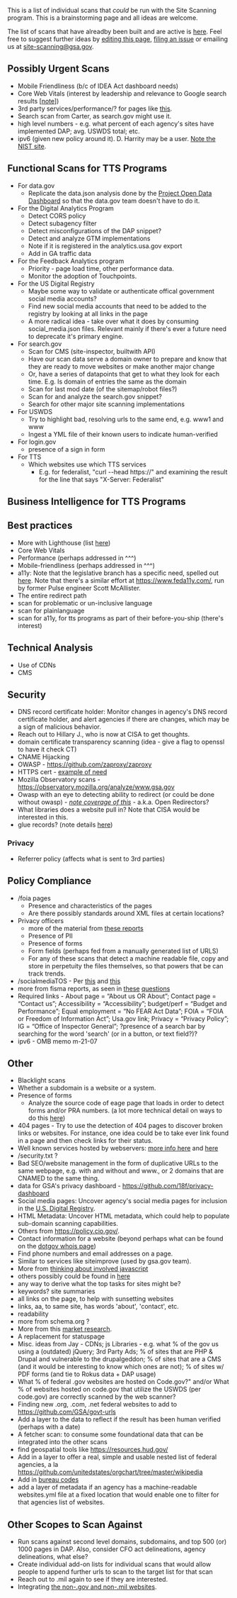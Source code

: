 




This is a list of individual scans that _could_ be run with the Site Scanning program.  This is a brainstorming page and all ideas are welcome.  

The list of scans that have alreadby been built and are active is [here](/scans#README).  Feel free to suggest further ideas by [editing this page](https://github.com/18F/site-scanning-documentation/edit/master/scans/candidate-scans.md), [filing an issue](https://github.com/18F/site-scanning/issues) or emailing us at site-scanning@gsa.gov.      

## Possibly Urgent Scans
* Mobile Friendliness (b/c of IDEA Act dashboard needs) 
* Core Web Vitals (interest by leadership and relevance to Google search results [[note](https://9to5google.com/2020/11/10/google-search-page-speed/)])
* 3rd party services/performance/? for pages like [this](https://www.performance.gov/cx/dashboard/va/vha/).
* Search scan from Carter, as search.gov might use it.  
* high level numbers - e.g. what percent of each agency's sites have implemented DAP; avg. USWDS total; etc.
* ipv6 (given new policy around it).  D. Harrity may be a user.  [Note the NIST site](https://fedv6-deployment.antd.nist.gov/).  


## Functional Scans for TTS Programs

* For data.gov
  * Replicate the data.json analysis done by the [Project Open Data Dashboard](https://labs.data.gov/dashboard/offices/qa) so that the data.gov team doesn't have to do it.   
* For the Digital Analytics Program
  * Detect CORS policy
  * Detect subagency filter
  * Detect misconfigurations of the DAP snippet?  
  * Detect and analyze GTM implementations
  * Note if it is registered in the analytics.usa.gov export 
  * Add in GA traffic data 
* For the Feedback Analytics program
  * Priority - page load time, other performance data.
  * Monitor the adoption of Touchpoints.
* For the US Digital Registry
  * Maybe some way to validate or authenticate offical government social media accounts? 
  * Find new social media accounts that need to be added to the registry by looking at all links in the page
  * A more radical idea - take over what it does by consuming social_media.json files.  Relevant mainly if there's ever a future need to deprecate it's primary engine.  
* For search.gov
  * Scan for CMS (site-inspector, builtwith API)
  * Have our scan data serve a domain owner to prepare and know that they are ready to move websites or make another major change
  * Or, have a series of datapoints that get to what they look for each time.  E.g. Is domain of entries the same as the domain 
  * Scan for last mod date (of the sitemap/robot files?)
  * Scan for and analyze the search.gov snippet? 
  * Search for other major site scanning implementations 
* For USWDS 
  * Try to highlight bad, resolving urls to the same end, e.g. www1 and www
  * Ingest a YML file of their known users to indicate human-verified
* For login.gov 
  * presence of a sign in form
* For TTS
  * Which websites use which TTS services
    * E.g. for federalist, "curl --head https://<URL>" and examining the result for the line that says "X-Server: Federalist"


## Business Intelligence for TTS Programs

## Best practices
* More with Lighthouse (list [here](/scans/live/lighthouse.md#details))
* Core Web Vitals
* Performance (perhaps addressed in ^^^) 
* Mobile-friendliness (perhaps addressed in ^^^) 
* a11y: Note that the legislative branch has a specific need, spelled out [here](https://www.congress.gov/bill/116th-congress/house-resolution/756/text#toc-HCE76E2BE29E84D5D8C2611BE41C479D0).  Note that there's a similar effort at 
https://www.feda11y.com/, run by former Pulse engineer Scott McAllister.  
* The entire redirect path 
* scan for problematic or un-inclusive language
* scan for plainlanguage
* scan for a11y, for tts programs as part of their before-you-ship (there's interest)


## Technical Analysis
* Use of CDNs
* CMS


## Security
* DNS record certificate holder: Monitor changes in agency's DNS record certificate holder, and alert agencies if there are changes, which may be a sign of malicious behavior. 
* Reach out to Hillary J., who is now at CISA to get thoughts.  
* domain certificate transparency scanning (idea -  give a flag to openssl to have it check CT)
* CNAME Hijacking 
* OWASP - https://github.com/zaproxy/zaproxy
* HTTPS cert - [example of need](https://www.bloomberg.com/news/articles/2019-12-09/federal-regulations-website-goes-dark-blocking-public-input)
* Mozilla Observatory scans - https://observatory.mozilla.org/analyze/www.gsa.gov
* Owasp with an eye to detecting ability to redirect (or could be done without owasp) - _[note coverage of this](https://gizmodo.com/a-year-later-u-s-government-websites-are-still-redire-1835336087)_ - a.k.a. Open Redirectors?
* What libraries does a website pull in?  Note that CISA would be interested in this.  
* glue records?  (note details [here](https://groups.google.com/u/1/a/gsa.gov/g/spotlight/c/b3Kkla4qrbA))

### Privacy
 * Referrer policy (affects what is sent to 3rd parties)

## Policy Compliance
* /foia pages
  * Presence and characteristics of the pages
  * Are there possibly standards around XML files at certain locations?
* Privacy officers
  * more of the material from [these reports](https://www.dhs.gov/sites/default/files/publications/FY%202018%20SAOP%20FISMA%20Metrics-508c.pdf)
  * Presence of PII
  * Presence of forms 
  * Form fields (perhaps fed from a manually generated list of URLS)
  * For any of these scans that detect a machine readable file, copy and store in perpetuity the files themselves, so that powers that be can track trends.  
* /socialmediaTOS - Per [this](https://digital.gov/resources/federal-compatible-terms-of-service-agreements/#for-federal-agency-points-of-contact) and [this](https://www.whitehouse.gov/sites/whitehouse.gov/files/omb/memoranda/2013/m-13-10.pdf)
* more from fisma reports, as seen in [these](https://www.dhs.gov/sites/default/files/publications/FY%202018%20SAOP%20FISMA%20Metrics-508c.pdf) [questions](https://www.dhs.gov/publication/fy18-fisma-documents)
* Required links -  About page = “About us OR About”; Contact page = “Contact us”; Accessibility = “Accessibility”; budget/perf = “Budget and Performance”; Equal employment = “No FEAR Act Data”; FOIA = “FOIA or Freedom of Information Act”; Usa.gov link; Privacy = “Privacy Policy”;  IG = “Office of Inspector General”; ?presence of a search bar by searching for the word 'search' (or in a button, or text field?)?
* ipv6 - OMB memo m-21-07

## Other
* Blacklight scans
* Whether a subdomain is a website or a system.
* Presence of forms
  * Analyze the source code of eage page that loads in order to detect forms and/or PRA numbers.  (a lot more technical detail on ways to do this [here](https://github.com/18F/Spotlight/issues/438))
* 404 pages - Try to use the detection of 404 pages to discover broken links or websites.  For instance, one idea could be to take ever link found in a page and then check links for their status.  
* Well known services hosted by webservers:  [more info here](https://en.wikipedia.org/wiki/List_of_/.well-known/_services_offered_by_webservers) and [here](https://www.iana.org/assignments/well-known-uris/well-known-uris.xhtml)
* /security.txt ?
* Bad SEO/website management in the form of duplicative URLs to the same webpage, e.g. with and without and www., or 2 domains that are CNAMED to the same thing.  
* data for GSA's privacy dashboard - https://github.com/18f/privacy-dashboard
* Social media pages: Uncover agency's social media pages for inclusion in the [U.S. Digital Registry](https://digital.gov/services/u-s-digital-registry/).
* HTML Metadata: Uncover HTML metadata, which could help to populate sub-domain scanning capabilities.
* Others from https://policy.cio.gov/.
* Contact information for a website (beyond perhaps what can be found on the [dotgov whois page](https://domains.dotgov.gov/dotgov-web/registration/whois.xhtml))
* Find phone numbers and email addresses on a page.
* Similar to services like siteimprove (used by gsa.gov team). 
* More from [thinking about involved javascript](https://timkadlec.com/remembers/2020-04-21-the-cost-of-javascript-frameworks/)
* others possibly could be found in [here](https://github.com/ombegov/policy-v2)
* any way to derive what the top tasks for sites might be?
* keywords? site summaries 
* all links on the page, to help with sunsetting websites
* links, aa, to same site, has words 'about', 'contact', etc.
* readability
* more from schema.org ?
* More from this [market research](https://docs.google.com/document/d/1hzNRRPL1SiJmw4EpTgXjtaPePnGZ0EFNPRyIWUxV6_Y/edit?pli=1).
* A replacement for statuspage
* Misc. ideas from Jay  -  CDNs; js Libraries - e.g. what % of the gov us using a (outdated) jQuery; 3rd Party Ads; % of sites that are PHP & Drupal and vulnerable to the drupalgeddon; % of sites that are a CMS (and it would be interesting to know which ones are not); % of sites w/ PDF forms (and tie to Rokus data + DAP usage)
* What % of federal .gov websites are hosted on Code.gov?" and/or What % of websites hosted on code.gov that utilize the USWDS (per code.gov) are correctly scanned by the web scanner?
* Finding new .org, .com, .net federal websites to add to https://github.com/GSA/govt-urls
* Add a layer to the data to reflect if the result has been human verified (perhaps with a date)
* A fetcher scan: to consume some foundational data that can be integrated into the other scans
* find geospatial tools like https://resources.hud.gov/
* Add in a layer to offer a real, simple and usable nested list of federal agencies, a la https://github.com/unitedstates/orgchart/tree/master/wikipedia
* Add in [bureau codes](https://resources.data.gov/resources/dcat-us/#bureauCode) 
* add a layer of metadata if an agency has a machine-readable websites.yml file at a fixed location that would enable one to filter for that agencies list of websites.

## Other Scopes to Scan Against
* Run scans against second level domains, subdomains, and top 500 (or) 1000 pages in DAP.  Also, consider CFO act delineations, agency delineations, what else?
* Create individual add-on lists for individual scans that would allow people to append further urls to scan to the target list for that scan 
* Reach out to .mil again to see if they are interested.  
* Integrating [the non-.gov and non-.mil websites](https://github.com/GSA/govt-urls/blob/master/2_govt_urls_federal_only.csv).
